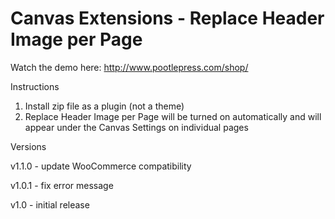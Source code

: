 Canvas Extensions - Replace Header Image per Page
=================================================

Watch the demo here: http://www.pootlepress.com/shop/

Instructions

1. Install zip file as a plugin (not a theme)
2. Replace Header Image per Page will be turned on automatically and will appear under the Canvas Settings on individual pages

Versions

v1.1.0 - update WooCommerce compatibility

v1.0.1 - fix error message

v1.0 - initial release
